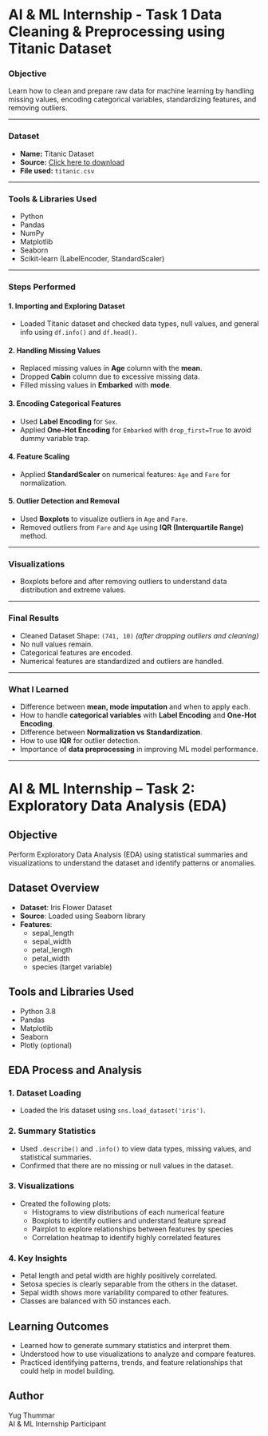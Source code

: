 # AI & ML Internship - Task 1 Data Cleaning & Preprocessing using Titanic Dataset

### Objective
Learn how to clean and prepare raw data for machine learning by handling missing values, encoding categorical variables, standardizing features, and removing outliers.

---

### Dataset
- **Name:** Titanic Dataset
- **Source:** [Click here to download](https://www.kaggle.com/datasets/brendan45774/titanic)
- **File used:** `titanic.csv`

---

###  Tools & Libraries Used
- Python
- Pandas
- NumPy
- Matplotlib
- Seaborn
- Scikit-learn (LabelEncoder, StandardScaler)

---

###  Steps Performed

#### 1. Importing and Exploring Dataset
- Loaded Titanic dataset and checked data types, null values, and general info using `df.info()` and `df.head()`.

#### 2. Handling Missing Values
- Replaced missing values in **Age** column with the **mean**.
- Dropped **Cabin** column due to excessive missing data.
- Filled missing values in **Embarked** with **mode**.

#### 3. Encoding Categorical Features
- Used **Label Encoding** for `Sex`.
- Applied **One-Hot Encoding** for `Embarked` with `drop_first=True` to avoid dummy variable trap.

#### 4. Feature Scaling
- Applied **StandardScaler** on numerical features: `Age` and `Fare` for normalization.

#### 5. Outlier Detection and Removal
- Used **Boxplots** to visualize outliers in `Age` and `Fare`.
- Removed outliers from `Fare` and `Age` using **IQR (Interquartile Range)** method.

---

###  Visualizations
- Boxplots before and after removing outliers to understand data distribution and extreme values.

---

###  Final Results
- Cleaned Dataset Shape: `(741, 10)` *(after dropping outliers and cleaning)*
- No null values remain.
- Categorical features are encoded.
- Numerical features are standardized and outliers are handled.

---

###  What I Learned
- Difference between **mean, mode imputation** and when to apply each.
- How to handle **categorical variables** with **Label Encoding** and **One-Hot Encoding**.
- Difference between **Normalization vs Standardization**.
- How to use **IQR** for outlier detection.
- Importance of **data preprocessing** in improving ML model performance.

---

# AI & ML Internship – Task 2: Exploratory Data Analysis (EDA)

## Objective
Perform Exploratory Data Analysis (EDA) using statistical summaries and visualizations to understand the dataset and identify patterns or anomalies.

## Dataset Overview
- **Dataset**: Iris Flower Dataset  
- **Source**: Loaded using Seaborn library  
- **Features**:  
  - sepal_length  
  - sepal_width  
  - petal_length  
  - petal_width  
  - species (target variable)

## Tools and Libraries Used
- Python 3.8  
- Pandas  
- Matplotlib  
- Seaborn  
- Plotly (optional)

## EDA Process and Analysis

### 1. Dataset Loading
- Loaded the Iris dataset using `sns.load_dataset('iris')`.

### 2. Summary Statistics
- Used `.describe()` and `.info()` to view data types, missing values, and statistical summaries.
- Confirmed that there are no missing or null values in the dataset.

### 3. Visualizations
- Created the following plots:
  - Histograms to view distributions of each numerical feature
  - Boxplots to identify outliers and understand feature spread
  - Pairplot to explore relationships between features by species
  - Correlation heatmap to identify highly correlated features

### 4. Key Insights
- Petal length and petal width are highly positively correlated.
- Setosa species is clearly separable from the others in the dataset.
- Sepal width shows more variability compared to other features.
- Classes are balanced with 50 instances each.

## Learning Outcomes
- Learned how to generate summary statistics and interpret them.
- Understood how to use visualizations to analyze and compare features.
- Practiced identifying patterns, trends, and feature relationships that could help in model building.
  
## Author
Yug Thummar  
AI & ML Internship Participant  

